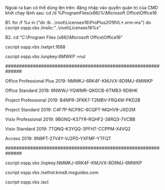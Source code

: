 Ngoài ra bạn có thể dùng lện trên: đăng nhập vào quyền quản trị của CMD
khởi chạy lệnh sau: cd /d %ProgramFiles(x86)%\Microsoft Office\Office16

B1. for /f %x in ("dir /b ..\root\Licenses16\ProPlus2019VL*.xrm-ms") do cscript ospp.vbs /inslic:"..\root\Licenses16\%x"

B2. cd "C:\Program Files (x86)\Microsoft Office\Office16"

cscript ospp.vbs /setprt:1688

cscript ospp.vbs /unpkey:6MWKP >nul

*##############################################################*

Office Professional Plus 2019: NMMKJ-6RK4F-KMJVX-8D9MJ-6MWKP

Office Standard 2019: 6NWWJ-YQWMR-QKGCB-6TMB3-9D9HK

Project Professional 2019: B4NPR-3FKK7-T2MBV-FRQ4W-PKD2B

Project Standard 2019: C4F7P-NCP8C-6CQPT-MQHV9-JXD2M

Visio Professional 2019: 9BGNQ-K37YR-RQHF2-38RQ3-7VCBB

Visio Standard 2019: 7TQNQ-K3YQQ-3PFH7-CCPPM-X4VQ2

Access 2019: 9N9PT-27V4Y-VJ2PD-YXFMF-YTFQT

*##############################################################*

cscript ospp.vbs /inpkey:NMMKJ-6RK4F-KMJVX-8D9MJ-6MWKP

cscript ospp.vbs /sethst:kms8.msguides.com

cscript ospp.vbs /act
